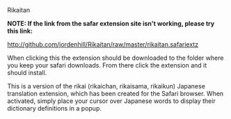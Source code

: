 Rikaitan

<b>NOTE: If the link from the safar extension site isn't working, please try this link:</b>

<url>http://github.com/jordenhill/Rikaitan/raw/master/rikaitan.safariextz</url>

When clicking this the extension should be downloaded to the folder where you keep your safari downloads. From there click the extension and it should install.

This is a version of the rikai (rikaichan, rikaisama, rikaikun) Japanese translation extension, which has been created for the Safari browser. When activated, simply place your cursor over Japanese words to display their dictionary definitions in a popup.
